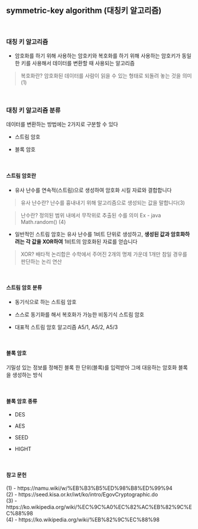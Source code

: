 ## symmetric-key algorithm (대칭키 알고리즘) ##

<br>
<h3>대칭 키 알고리즘</h3>

- 암호화를 하기 위해 사용하는 암호키와 복호화를 하기 위해 사용하는 암호키가 동일한 키를 사용해서 데이터를 변환할 때 사용되는 알고리즘

> 복호화란? 암호화된 데이터를 사람이 읽을 수 있는 형태로 되돌려 놓는 것을 의미(1)

<br>
<h3>대칭 키 알고리즘 분류</h3>

데이터를 변환하는 방법에는 2가지로 구분할 수 있다

- 스트림 암호

- 블록 암호

<br>
<h4>스트림 암호란</h4>

-	유사 난수를 연속적(스트림)으로 생성하여 암호화 시킬 자료와 결합합니다

> 유사 난수란? 난수를 흉내내기 위해 알고리즘으로 생성되는 값을 말합니다(3)
  
> 난수란? 정의된 범위 내에서 무작위로 추출된 수를 의미 
> Ex - java Math.random() (4)

- 일반적인 스트림 암호는 유사 난수를 1비트 단위로 생성하고, **생성된 값과 암호화하려는 각 값을 XOR하여** 1비트의 암호화된 자료를 얻습니다

> XOR? 배타적 논리합은 수학에서 주어진 2개의 명제 가운데 1개만 참일 경우를 판단하는 논리 연산

<br>
<h4>스트림 암호 분류</h4>

- 동기식으로 하는 스트림 암호

- 스스로 동기화를 해서 복호화가 가능한 비동기식 스트림 암호

- 대표적 스트림 암호 알고리즘 A5/1, A5/2, A5/3

<br>
<h4>블록 암호</h4>

기밀성 있는 정보를 정해진 블록 한 단위(블록)를 입력받아 그에 대응하는 암호화 블록을 생성하는 방식

<br>
<h4>블록 암호 종류</h4>

- DES

- AES

- SEED

- HIGHT

<br>
<h4>참고 문헌</h4>
(1) - https://namu.wiki/w/%EB%B3%B5%ED%98%B8%ED%99%94 <br>
(2) - https://seed.kisa.or.kr/iwt/ko/intro/EgovCryptographic.do <br>
(3) - 
https://ko.wikipedia.org/wiki/%EC%9C%A0%EC%82%AC%EB%82%9C%EC%88%98 <br>
(4) - https://ko.wikipedia.org/wiki/%EB%82%9C%EC%88%98 <br>